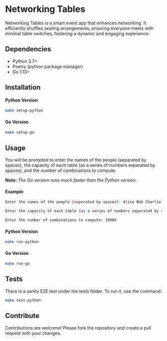 # Networking Tables

Networking Tables is a smart event app that enhances networking. It efficiently shuffles seating arrangements, ensuring everyone meets with minimal table switches, fostering a dynamic and engaging experience.

## Dependencies

- Python 3.7+
- Poetry (python package manager)
- Go 1.13+

## Installation

#### Python Version

```bash
make setup-python
```

#### Go Version

```bash
make setup-go
```

## Usage

You will be prompted to enter the names of the people (separated by spaces), the capacity of each table (as a series of numbers separated by spaces), and the number of combinations to compute.

**Note:** *The Go version runs much faster than the Python version.*

#### Example

```bash
Enter the names of the people (separated by spaces): Alice Bob Charlie David Eve

Enter the capacity of each table (as a series of numbers separated by spaces): 2 3 4 5

Enter the number of combinations to compute: 10000

```

#### Python Version

```bash
make run-python
```

#### Go Version
  
```bash
make run-go
```

## Tests

There is a sanity E2E test under the tests folder. To run it, use the command:
```bash
make test-python
```

## Contribute

Contributions are welcome! Please fork the repository and create a pull request with your changes.
